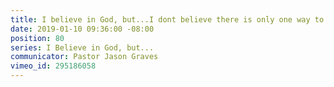 ```yaml
---
title: I believe in God, but...I dont believe there is only one way to God
date: 2019-01-10 09:36:00 -08:00
position: 80
series: I Believe in God, but...
communicator: Pastor Jason Graves
vimeo_id: 295186058
---
```


